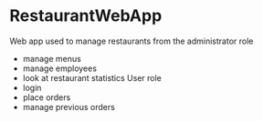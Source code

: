 # RestaurantWebApp

Web app used to manage restaurants from the administrator role
  - manage menus
  - manage employees
  - look at restaurant statistics
User role
  - login
  - place orders
  - manage previous orders
